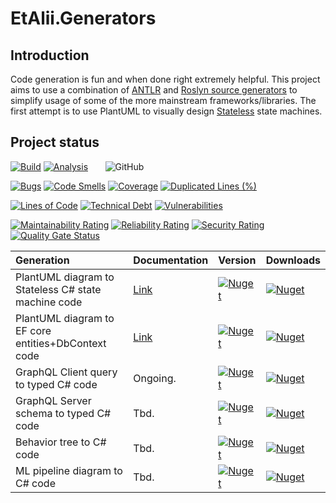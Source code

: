 # EtAlii.Generators

## Introduction
Code generation is fun and when done right extremely helpful. This project aims to use a combination of [ANTLR](https://github.com/antlr/antlr4) and [Roslyn source generators](https://github.com/dotnet/roslyn/blob/main/docs/features/source-generators.cookbook.md) to simplify usage of some of the more mainstream frameworks/libraries.
The first attempt is to use PlantUML to visually design [Stateless](https://github.com/dotnet-state-machine/stateless) state machines.

## Project status

[![Build](https://github.com/vrenken/EtAlii.Generators/actions/workflows/build.yml/badge.svg?branch=main)](https://github.com/vrenken/EtAlii.Generators/actions/workflows/build.yml)
[![Analysis](https://github.com/vrenken/EtAlii.Generators/actions/workflows/analysis.yml/badge.svg)](https://github.com/vrenken/EtAlii.Generators/actions/workflows/analysis.yml)
&nbsp;&nbsp;&nbsp;&nbsp;&nbsp;&nbsp;![GitHub](https://img.shields.io/github/license/vrenken/EtAlii.Generators)

[![Bugs](https://sonarcloud.io/api/project_badges/measure?project=EtAlii.Generators&metric=bugs)](https://sonarcloud.io/dashboard?id=EtAlii.Generators)
[![Code Smells](https://sonarcloud.io/api/project_badges/measure?project=EtAlii.Generators&metric=code_smells)](https://sonarcloud.io/dashboard?id=EtAlii.Generators)
[![Coverage](https://sonarcloud.io/api/project_badges/measure?project=EtAlii.Generators&metric=coverage)](https://sonarcloud.io/dashboard?id=EtAlii.Generators)
[![Duplicated Lines (%)](https://sonarcloud.io/api/project_badges/measure?project=EtAlii.Generators&metric=duplicated_lines_density)](https://sonarcloud.io/dashboard?id=EtAlii.Generators)

[![Lines of Code](https://sonarcloud.io/api/project_badges/measure?project=EtAlii.Generators&metric=ncloc)](https://sonarcloud.io/dashboard?id=EtAlii.Generators)
[![Technical Debt](https://sonarcloud.io/api/project_badges/measure?project=EtAlii.Generators&metric=sqale_index)](https://sonarcloud.io/dashboard?id=EtAlii.Generators)
[![Vulnerabilities](https://sonarcloud.io/api/project_badges/measure?project=EtAlii.Generators&metric=vulnerabilities)](https://sonarcloud.io/dashboard?id=EtAlii.Generators)

[![Maintainability Rating](https://sonarcloud.io/api/project_badges/measure?project=EtAlii.Generators&metric=sqale_rating)](https://sonarcloud.io/dashboard?id=EtAlii.Generators)
[![Reliability Rating](https://sonarcloud.io/api/project_badges/measure?project=EtAlii.Generators&metric=reliability_rating)](https://sonarcloud.io/dashboard?id=EtAlii.Generators)
[![Security Rating](https://sonarcloud.io/api/project_badges/measure?project=EtAlii.Generators&metric=security_rating)](https://sonarcloud.io/dashboard?id=EtAlii.Generators)
[![Quality Gate Status](https://sonarcloud.io/api/project_badges/measure?project=EtAlii.Generators&metric=alert_status)](https://sonarcloud.io/dashboard?id=EtAlii.Generators)


|Generation | Documentation | Version | Downloads |
|:---|:---|:---|:---|
| PlantUML diagram to <br/> Stateless C# state machine code | [Link](Source/EtAlii.Generators.Stateless.Tests/README.md) | [![Nuget](https://img.shields.io/nuget/v/EtAlii.Generators.Stateless)](https://www.nuget.org/packages/EtAlii.Generators.Stateless) | [![Nuget](https://img.shields.io/nuget/dt/EtAlii.Generators.Stateless)](https://www.nuget.org/packages/EtAlii.Generators.Stateless) |
| PlantUML diagram to <br/> EF core entities+DbContext code | [Link](Source/EtAlii.Generators.EntityFrameworkCore.Tests/README.md) | [![Nuget](https://img.shields.io/nuget/v/EtAlii.Generators.EntityFrameworkCore)](https://www.nuget.org/packages/EtAlii.Generators.EntityFrameworkCore) | [![Nuget](https://img.shields.io/nuget/dt/EtAlii.Generators.EntityFrameworkCore)](https://www.nuget.org/packages/EtAlii.Generators.EntityFrameworkCore) |
| GraphQL Client query to typed C# code | Ongoing. | [![Nuget](https://img.shields.io/nuget/v/EtAlii.Generators.GraphQl.Client)](https://www.nuget.org/packages/EtAlii.Generators.GraphQl.Client) | [![Nuget](https://img.shields.io/nuget/dt/EtAlii.Generators.GraphQl.Client)](https://www.nuget.org/packages/EtAlii.Generators.GraphQl.Client) |
| GraphQL Server schema to typed C# code | Tbd. | [![Nuget](https://img.shields.io/nuget/v/EtAlii.Generators.GraphQl.Server)](https://www.nuget.org/packages/EtAlii.Generators.GraphQl.Server) | [![Nuget](https://img.shields.io/nuget/dt/EtAlii.Generators.GraphQl.Server)](https://www.nuget.org/packages/EtAlii.Generators.GraphQl.Server) |
| Behavior tree to C# code | Tbd. | [![Nuget](https://img.shields.io/nuget/v/EtAlii.Generators.Behavior)](https://www.nuget.org/packages/EtAlii.Generators.Behavior) | [![Nuget](https://img.shields.io/nuget/dt/EtAlii.Generators.Behavior)](https://www.nuget.org/packages/EtAlii.Generators.Behavior) |
| ML pipeline diagram to C# code | Tbd. | [![Nuget](https://img.shields.io/nuget/v/EtAlii.Generators.MlPipeline)](https://www.nuget.org/packages/EtAlii.Generators.MlPipeline) | [![Nuget](https://img.shields.io/nuget/dt/EtAlii.Generators.MlPipeline)](https://www.nuget.org/packages/EtAlii.Generators.MlPipeline) |

